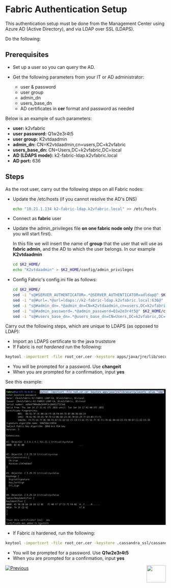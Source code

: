 # Fabric Authentication Setup

This authentication setup must be done from the Management Center using Azure AD (Active Directory), and via LDAP over SSL (LDAPS).

Do the following:

## Prerequisites

- Set up a user so you can query the AD. 
- Get the following parameters from your IT or AD administrator:  

  - user & password
  - user group
  - admin_dn 
  - users_base_dn
  - AD certificates in **cer**  format and password as needed

 Below is an example of such parameters: 

   - **user:** k2vfabric
   - **user password:** Q1w2e3r4t5
   - **user group:** K2vtdaadmin
   - **admin_dn:** CN=K2vtdaadmin,cn=users,DC=k2vfabric
   - **users_base_dn:** CN=Users,DC=k2vfabric,DC=local
   - **AD (LDAPS mode):** k2-fabric-ldap.k2vfabric.local
   - **AD port:** 636

## Steps

As the root user, carry out the following steps on all Fabric nodes:

- Update the /etc/hosts (if you cannot resolve the AD's DNS)

  ~~~bash
  echo "10.21.1.134 k2-fabric-ldap.k2vfabric.local" >> /etc/hosts
  ~~~

- Connect as **fabric** user 

- Update the admin_privileges file **on one fabric node only** (the one that you will start first).

    In this file we will insert the name of **group**  that the user that will use as **fabric admin**, and the AD to which the user belongs. In our example **K2vtdaadmin**

   ~~~bash
   cd $K2_HOME/
   echo "K2vtdaadmin" > $K2_HOME/config/admin_privileges
   ~~~

- Config Fabric's config.ini file as follows: 

   ~~~bash
   cd $K2_HOME/
   sed -i "s@#SERVER_AUTHENTICATOR=.*@SERVER_AUTHENTICATOR=adldap@" $K2_HOME/config/config.ini
   sed -i "s@#url=.*@url=ldaps://k2-fabric-ldap.k2vfabric.local:636@" $K2_HOME/config/config.ini
   sed -i "s@#admin_dn=.*@admin_dn=CN=K2vtdaadmin,cn=users,DC=k2vfabric,DC=local@" $K2_HOME/config/config.ini
   sed -i "s@#admin_password=.*@admin_password=Q1w2e3r4t5@" $K2_HOME/config/config.ini
   sed -i "s@#users_base_dn=.*@users_base_dn=CN=Users,DC=k2vfabric,DC=local@" $K2_HOME/config/config.ini 
   ~~~
 
Carry out the following steps, which are unique to LDAPS (as opposed to LDAP):
   
- Import an LDAPS certificate to the java truststore 
- If Fabric is *not hardened* run the following:

~~~bash
keytool -importcert -file root_cer.cer -keystore apps/java/jre/lib/security/cacerts -alias "ldap"
~~~

- You will be prompted for a password. Use **changeit** 
- When you are prompted for a confirmation, input **yes**



See this example: 



<img src="/articles/images/cer_import.png">

- If Fabric *is* hardened, run the following: 

~~~bash
keytool -importcert -file root_cer.cer -keystore .cassandra_ssl/cassandra.truststore -alias "ldap"
~~~

- You will be prompted for a password. Use **Q1w2e3r4t5** 
- When you are prompted for a confirmation, input **yes**


[![Previous](/articles/images/Previous.png)](/articles/26_fabric_security/06_data_masking.md)[<img align="right" width="60" height="54" src="/articles/images/Next.png">](/articles/26_fabric_security/12_web_login.md)

